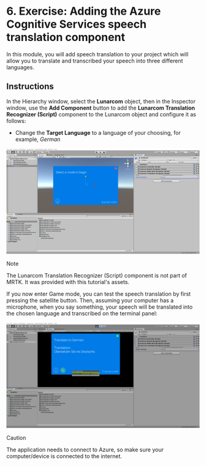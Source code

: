 
# 6. Exercise: Adding the Azure Cognitive Services speech translation component
In this module, you will add speech translation to your project which will allow you to translate and transcribed your speech into three different languages.


## Instructions

In the Hierarchy window, select the **Lunarcom** object, then in the Inspector window, use the **Add Component** button to add the **Lunarcom Translation Recognizer (Script)** component to the Lunarcom object and configure it as follows:

* Change the **Target Language** to a language of your choosing, for example, _German_

![mrlearning-speech](images/mrlearning-speech/tutorial3-section1-step1-1.png)

> [!NOTE]
> The Lunarcom Translation Recognizer (Script) component is not part of MRTK. It was provided with this tutorial's assets.

If you now enter Game mode, you can test the speech translation by first pressing the satellite button. Then, assuming your computer has a microphone, when you say something, your speech will be translated into the chosen language and transcribed on the terminal panel:

![mrlearning-speech](images/mrlearning-speech/tutorial3-section1-step1-2.png)

> [!CAUTION]
> The application needs to connect to Azure, so make sure your computer/device is connected to the internet.




